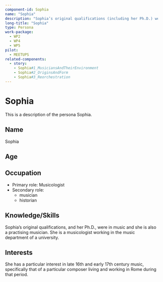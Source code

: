 ```yaml
---
component-id: Sophia
name: "Sophia"
description: "Sophia’s original qualifications (including her Ph.D.) were in music. She is also a practising musician."
long-title: "Sophia"
type: Persona
work-package:
  - WP2
  - WP4
  - WP5
pilot:
  - MEETUPS
related-components:
  - story:
    - Sophia#1_MusiciansAndTheirEnvironment
    - Sophia#2_OriginsAndForm
    - Sophia#3_Reorchestration
---
```


# Sophia

This is a description of the persona Sophia.

## Name
Sophia

## Age


## Occupation

 * Primary role: Musicologist
 * Secondary role:
    * musician
    * historian

## Knowledge/Skills

Sophia’s original qualifications, and her Ph.D., were in music and she is also a practising musician. She is a musicologist working in the music department of a university.

## Interests

She has a particular interest in late 16th and early 17th century music, specifically that of a particular composer living and working in Rome during that period.
